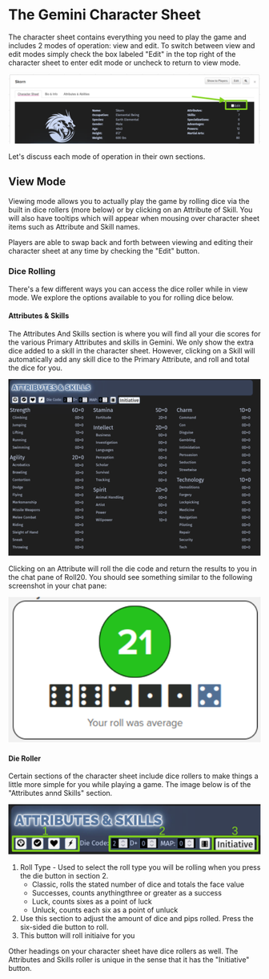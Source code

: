 # The Gemini Character Sheet
The character sheet contains everything you need to play the game and includes 2 modes of operation: view and 
edit.  To switch between view and edit modes simply check the box labeled "Edit" in the top right of the 
character sheet to enter edit mode or uncheck to return to view mode.

![Edit Button](edit-button.svg?raw=true)

Let's discuss each mode of operation in their own sections.

## View Mode
Viewing mode allows you to actually play the game by rolling dice via the built in dice rollers (more below) or 
by clicking on an Attribute of Skill.  You will also have tooltips which will appear when mousing over character
sheet items such as Attribute and Skill names.  

Players are able to swap back and forth between viewing and editing their character sheet at any time by checking 
the "Edit" button.

### Dice Rolling
There's a few different ways you can access the dice roller while in view mode.  We explore the options available
to you for rolling dice below.

#### Attributes & Skills
The Attributes And Skills section is where you will find all your die scores for the various Primary Attributes
and skills in Gemini.  We only show the extra dice added to a skill in the character sheet.  However, clicking 
on a Skill will automatically add any skill dice to the Primary Attribute, and roll and total the dice for you.

![Attributes And Skills](attributes-and-skills.svg?raw=true)

Clicking on an Attribute will roll the die code and return the results to you in the chat pane of Roll20.  You 
should see something similar to the following screenshot in your chat pane:

![Gemini Dice Result](gemini-dice-result.svg?raw=true)

#### Die Roller
Certain sections of the character sheet include dice rollers to make things a little more simple for you while
playing a game.  The image below is of the "Attributes annd Skills" section.  

![Gemini Dice Result](roller.svg?raw=true)

1. Roll Type - Used to select the roll type you will be rolling when you press the die button in section 2.
   - Classic, rolls the stated number of dice and totals the face value
   - Successes, counts anythingthree or greater as a success
   - Luck, counts sixes as a point of luck
   - Unluck, counts each six as a point of unluck
1. Use this section to adjust the amount of dice and pips rolled.  Press the six-sided die button to roll.
1. This button will roll initiaive for you

Other headings on your character sheet have dice rollers as well.  The Attributes and Skills roller is 
unique in the sense that it has the "Initiative" button.

